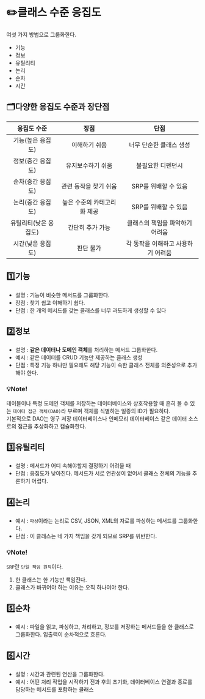 # ✏️클래스 수준 응집도

여섯 가지 방법으로 그룹화한다.
- 기능
- 정보
- 유틸리티
- 논리
- 순차
- 시간

## 🗂️다양한 응집도 수준과 장단점
|    응집도 수준    |       장점        |         단점          |
|:------------:|:---------------:|:-------------------:|
|  기능(높은 응집도)  |     이해하기 쉬움     |    너무 단순한 클래스 생성    |
|  정보(중간 응집도)  |    유지보수하기 쉬움    |      불필요한 디펜던시      |
|  순차(중간 응집도)  |  관련 동작을 찾기 쉬움   |    SRP를 위배할 수 있음    |
|  논리(중간 응집도)  | 높은 수준의 카테고리화 제공 |    SRP를 위배할 수 있음    |
| 유틸리티(낮은 응집도) |    간단히 추가 가능    |  클래스의 책임을 파악하기 어려움  |
|  시간(낮은 응집도)  |      판단 불가      | 각 동작을 이해하고 사용하기 어려움 |

## 1️⃣기능
- 설명 : 기능이 비슷한 메서드를 그룹화한다.
- 장점 : 찾기 쉽고 이해하기 쉽다.
- 단점 : 한 개의 메서드를 갖는 클래스를 너무 과도하게 생성할 수 있다

## 2️⃣정보
- 설명 : **같은 데이터나 도메인 객체**를 처리하는 메서드 그룹화한다.
- 예시 : 같은 데이터를 CRUD 기능만 제공하는 클래스 생성
- 단점 : 특정 기능 하나만 필요해도 해당 기능이 속한 클래스 전체를 의존성으로 추가해야 한다.
  
### 💡Note!
테이블이나 특정 도메인 객체를 저장하는 데이터베이스와 상호작용할 때 흔히
볼 수 있는 `데이터 접근 객체(DAO)`라 부르며 객체를 식별하는 일종의 ID가 필요하다.
<br>기본적으로 DAO는 영구 저장 데이터베이스나 인메모리 데이터베이스 같은 데이터 소스로의 접근을 추상화하고 캡슐화한다.

## 3️⃣유틸리티
- 설명 : 메서드가 어디 속해야할지 결정하기 어려울 때
- 단점 : 응집도가 낮아진다. 메서드가 서로 연관성이 없어서 클래스 전체의 기능을 추론하기 어렵다.

## 4️⃣논리
- 예시 : `파싱`이라는 논리로 CSV, JSON, XML의 자료를 파싱하는 메서드를 그룹화한다.
- 단점 : 이 클래스는 네 가지 책임을 갖게 되므로 SRP를 위반한다.

### 💡Note!
`SRP`란 `단일 책임 원칙`이다.
1. 한 클래스는 한 기능만 책임진다.
2. 클래스가 바뀌어야 하는 이유는 오직 하나여야 한다.

## 5️⃣순차
- 예시 : 파일을 읽고, 파싱하고, 처리하고, 정보를 저장하는 메서드들을 한 클래스로 그룹화한다. 
    입출력이 순차적으로 흐른다.


## 6️⃣시간
- 설명 : 시간과 관련된 연산을 그룹화한다. 
- 예시 : 어떤 처리 작업을 시작하기 전과 후의 초기화, 
  데이터베이스 연결과 종료를 담당하는 메서드를 포함하는 클래스